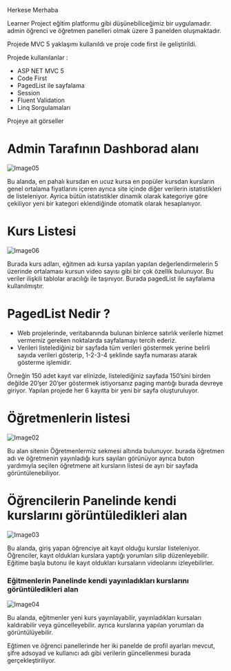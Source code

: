 Herkese Merhaba

Learner Project eğitim platformu gibi düşünebiliceğimiz bir uygulamadır. admin öğrenci ve öğretmen panelleri olmak üzere 3 panelden oluşmaktadır.

Projede MVC 5 yaklaşımı kullanıldı ve proje code first ile geliştirildi.

Projede kullanılanlar : 
<ul>
  <li>ASP NET MVC 5</li>
  <li>Code First</li>
  <li>PagedList ile sayfalama</li>
  <li>Session</li>
  <li>Fluent Validation</li>
  <li>Linq Sorgulamaları</li>
</ul>


Projeye ait görseller

<h1>Admin Tarafının Dashborad alanı</h1>

![Image05](https://github.com/Sinantosun/LeanerProject/assets/145317724/13751ca3-08a9-4c9a-8af5-68d24ae6722b)

Bu alanda, en pahalı kursdan en ucuz kursa en popüler kursdan kursların genel ortalama fiyatlarını içeren ayrıca site içinde diğer verilerin istatistikleri de listeleniyor.
Ayrica bütün istatistikler dinamik olarak kategoriye göre çekiliyor yeni bir kategori eklendiğinde otomatik olarak hesaplanıyor.

<h1>Kurs Listesi</h1>

![Image06](https://github.com/Sinantosun/LeanerProject/assets/145317724/26068d9e-7ed8-443f-8028-7e4eb1e62b82)


Burada kurs adları, eğitmen adı kursa yapılan yapılan değerlendirmelerin 5 üzerinde ortalaması kursun video sayısı gibi bir çok özellik bulunuyor. Bu veriler ilişkili tablolar aracılığı ile taşınıyor.
Burada pagedList ile sayfalama kullanılmıştır. 

<h1>PagedList Nedir ?</h1>
<ul>
  <li>Web projelerinde, veritabanında bulunan binlerce satırlık verilerle hizmet vermemiz gereken noktalarda sayfalamayı tercih ederiz.</li>
  <li>Verileri listelediğiniz bir sayfada tüm verileri göstermek yerine belirli sayıda verileri gösterip, 1-2-3-4 şeklinde sayfa numarası atarak gösterme işlemidir.</li>
  
</ul>

Örneğin 150 adet kayıt var elinizde, listelediğiniz sayfada 150’sini birden değilde 20’şer 20’şer göstermek istiyorsanız paging mantığı burada devreye giriyor.
Yapılan projede her 6 kayıtta bir yeni bir sayfa oluşturuluyor.


<h1>Öğretmenlerin listesi</h1>

![Image02](https://github.com/Sinantosun/LeanerProject/assets/145317724/ff69eb61-0197-4d91-8684-50872e47cf49)

Bu alan sitenin Öğretmenlermiz sekmesi altında bulunuyor.
burada öğretmen adı ve öğretmenin yayınladığı kurs sayıları görünüyor ayrıca buton yardımıyla seçilen öğretmene ait kursların listesi de ayrı bir sayfada görüntülenebiliyor.


<h1>Öğrencilerin Panelinde kendi kurslarını görüntüledikleri alan</h1>

![Image03](https://github.com/Sinantosun/LeanerProject/assets/145317724/f2f82de1-ef20-401e-90cf-a252aebf5b9a)


Bu alanda, giriş yapan öğrenciye ait kayıt olduğu kurslar listeleniyor. 
Öğrenciler, kayıt oldukları kurslara yaptığı yorumları silip düzenleyebilir.
Eğitime başla butonu ile kayıt oldukları kursaların videolarını izleyebilirler.


<h3>Eğitmenlerin Panelinde kendi yayınladıkları kurslarını görüntüledikleri alan</h3>

![Image04](https://github.com/Sinantosun/LeanerProject/assets/145317724/33ddf936-adc3-4e84-b3b2-64a24824bc03)

Bu alanda, eğitmenler yeni kurs yayınlayabilir, yayınladıkları kursaları kaldırabilir veya güncelleyebilir.
ayrıca kurslarına yapılan yorumları da görüntülüyebilir.


Eğtimen ve öğrenci panellerinde her iki panelde de profil ayarları mevcut, şifre adsoyad ve kullanıcı adı gibi verilerin güncellenmesi burada gerçekleştiriliyor.








